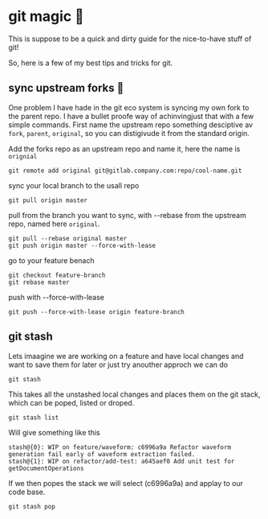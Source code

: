 # git magic :tada:

This is suppose to be a quick and dirty guide for the nice-to-have stuff of git!

So, here is a few of my best tips and tricks for git.

## sync upstream forks :fork_and_knife:
One problem I have hade in the git eco system is syncing my own fork to the parent repo. 
I have a bullet proofe way of achinvingjust that with a few simple commands.
First name the upstream repo something desciptive av `fork`, `parent`, `original`, so you can distigivude it from the standard origin.

Add the forks repo as an upstream repo and name it, here the name is `orignial` 
```
git remote add original git@gitlab.company.com:repo/cool-name.git
```
sync your local branch to the usall repo
```
git pull origin master
```
pull from the branch you want to sync, with --rebase from the upstream repo, named here `original`.
```
git pull --rebase original master
git push origin master --force-with-lease
```
go to your feature benach
```
git checkout feature-branch
git rebase master
```
push with --force-with-lease
```
git push --force-with-lease origin feature-branch
```
## git stash
Lets imaagine we are working on a feature and have local changes and want to save them for later or just try anouther approch we can do
```
git stash
```
This takes all the unstashed local changes and places them on the git stack, which can be poped, listed or droped.
```
git stash list
```
Will give something like this
```
stash@{0}: WIP on feature/waveform: c6996a9a Refactor waveform generation fail early of waveform extraction failed.
stash@{1}: WIP on refactor/add-test: a645aef0 Add unit test for getDocumentOperations
```
If we then popes the stack we will select (c6996a9a) and applay to our code base.
```
git stash pop
```
